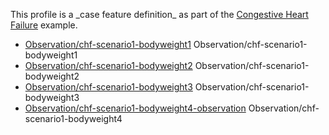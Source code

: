 This profile is a \_case feature definition\_ as part of the [Congestive Heart Failure](examples/chf/chf.html) example.

*   [Observation/chf-scenario1-bodyweight1](Observation-chf-scenario1-bodyweight1-observation.html) Observation/chf-scenario1-bodyweight1
*   [Observation/chf-scenario1-bodyweight2](Observation-chf-scenario1-bodyweight2-observation.html) Observation/chf-scenario1-bodyweight2
*   [Observation/chf-scenario1-bodyweight3](Observation-chf-scenario1-bodyweight3-observation.html) Observation/chf-scenario1-bodyweight3
*   [Observation/chf-scenario1-bodyweight4-observation](Observation-chf-scenario1-bodyweight4-observation.html) Observation/chf-scenario1-bodyweight4